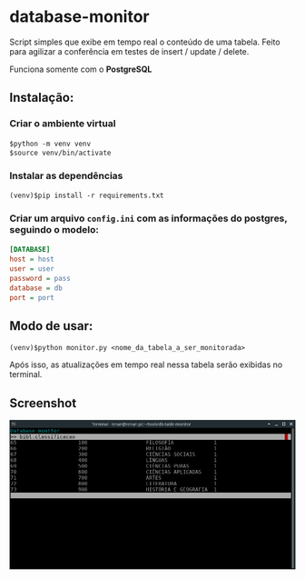 # database-monitor

Script simples que exibe em tempo real o conteúdo de uma tabela. Feito para agilizar a conferência em testes de insert / update / delete.

Funciona somente com o **PostgreSQL**

## Instalação:
### Criar o ambiente virtual
```shell
$python -m venv venv
$source venv/bin/activate
```

### Instalar as dependências
```shell
(venv)$pip install -r requirements.txt
```

### Criar um arquivo `config.ini` com as informações do postgres, seguindo o modelo:
```ini
[DATABASE]
host = host
user = user
password = pass
database = db
port = port
```

## Modo de usar:
```shell
(venv)$python monitor.py <nome_da_tabela_a_ser_monitorada>
```

Após isso, as atualizações em tempo real nessa tabela serão exibidas no terminal.

## Screenshot

![screenshot](https://github.com/Doc-McCoy/database-monitor/blob/master/screenshot.png)
